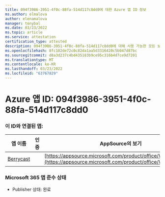 ```yaml
---
title: 094f3986-3951-4f0c-88fa-514d117c8dd0에 대한 Azure 앱 ID 정보
ms.author: elmalova
author: elenamalova
manager: tonybal
ms.date: 03/23/2022
ms.topic: article
ms.service: attestation
certification_type: attested
description: 094f3986-3951-4f0c-88fa-514d117c8dd0에 대해 사용 가능한 모든 보안 및 규정 준수 정보입니다.
ms.openlocfilehash: 8fc102de72c0c82da1aa5d3316420c5b047d87bc
ms.sourcegitcommit: d8a3d237c4bd435183b9ce95c316b4d7ce9d7201
ms.translationtype: MT
ms.contentlocale: ko-KR
ms.lasthandoff: 03/23/2022
ms.locfileid: "63767829"
---
```

# <a name="azure-app-id-094f3986-3951-4f0c-88fa-514d117c8dd0"></a>Azure 앱 ID: 094f3986-3951-4f0c-88fa-514d117c8dd0


### <a name="apps-associated-with-this-id"></a>이 ID와 연결된 앱:
| **앱 이름** | **인증** | **AppSource의 보기** |
|--------------|---------------|-----------------------|
| [Berrycast](../forward/WA200002798.md) |  | [https://appsource.microsoft.com/product/office/WA200002798](https://appsource.microsoft.com/product/office/WA200002798) |

### <a name="microsoft-365-app-compliance-status"></a>Microsoft 365 앱 준수 상태
- Publisher 상태: 완료
